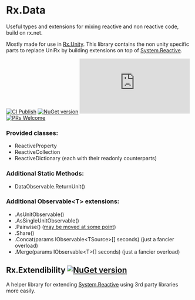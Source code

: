 # Rx.Data
Useful types and extensions for mixing reactive and non reactive code, build on rx.net.

Mostly made for use in [Rx.Unity](https://github.com/Cosmic-Shores/Rx.Unity).
This library contains the non unity specific parts to replace UniRx by building extensions on top of [System.Reactive](https://github.com/dotnet/reactive).

[![CI Publish](https://github.com/Cosmic-Shores/Rx.Data/actions/workflows/publish.yml/badge.svg)](https://github.com/Cosmic-Shores/Rx.Data/actions/workflows/publish.yml)
[![NuGet version](https://badgen.net/nuget/v/Rx.Data/latest)](https://nuget.org/packages/Rx.Data)
[![License](https://badgen.net/github/license/Naereen/Strapdown.js)](https://github.com/Cosmic-Shores/Rx.Data/blob/main/LICENSE)
[![PRs Welcome](https://img.shields.io/badge/PRs-welcome-brightgreen.svg?style=flat-square)](http://makeapullrequest.com)

### Provided classes:
- ReactiveProperty
- ReactiveCollection
- ReactiveDictionary
(each with their readonly counterparts)

### Additional Static Methods:
- DataObservable.ReturnUnit()

### Additional Observable\<T\> extensions:
- .AsUnitObservable()
- .AsSingleUnitObservable()
- .Pairwise() ([may be moved at some point](https://github.com/dotnet/reactive/issues/1629))
- .Share()
- .Concat(params IObservable\<TSource\>[] seconds) (just a fancier overload)
- .Merge(params IObservable\<T\>[] seconds) (just a fancier overload)

## Rx.Extendibility [![NuGet version](https://badgen.net/nuget/v/Rx.Extendibility/latest)](https://nuget.org/packages/Rx.Extendibility)
A helper library for extending [System.Reactive](https://github.com/dotnet/reactive) using 3rd party libraries more easily.
